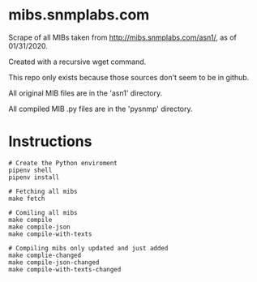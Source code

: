 # mibs.snmplabs.com

Scrape of all MIBs taken from http://mibs.snmplabs.com/asn1/, as of 01/31/2020.

Created with a recursive wget command.

This repo only exists because those sources don't seem to be in github.

All original MIB files are in the 'asn1' directory.

All compiled MIB .py files are in the 'pysnmp' directory.

# Instructions

```
# Create the Python enviroment
pipenv shell
pipenv install

# Fetching all mibs
make fetch

# Comiling all mibs
make compile
make compile-json
make compile-with-texts

# Compiling mibs only updated and just added
make complie-changed
make compile-json-changed
make compile-with-texts-changed
```

